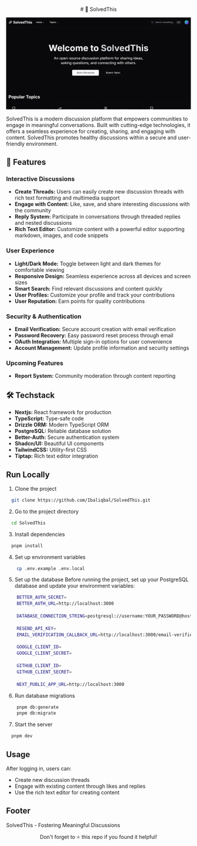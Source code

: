 <div align="center">
# 🚀 SolvedThis
</div>

![App Screenshoot](/public/home.png)

SolvedThis is a modern discussion platform that empowers communities to engage in meaningful conversations. Built with cutting-edge technologies, it offers a seamless experience for creating, sharing, and engaging with content. SolvedThis promotes healthy discussions within a secure and user-friendly environment.

## 🚀 Features

### Interactive Discussions

- **Create Threads:** Users can easily create new discussion threads with rich text formatting and multimedia support
- **Engage with Content:** Like, save, and share interesting discussions with the community
- **Reply System:** Participate in conversations through threaded replies and nested discussions
- **Rich Text Editor:** Customize content with a powerful editor supporting markdown, images, and code snippets

### User Experience

- **Light/Dark Mode:** Toggle between light and dark themes for comfortable viewing
- **Responsive Design:** Seamless experience across all devices and screen sizes
- **Smart Search:** Find relevant discussions and content quickly
- **User Profiles:** Customize your profile and track your contributions
- **User Reputation:** Earn points for quality contributions

### Security & Authentication

- **Email Verification:** Secure account creation with email verification
- **Password Recovery:** Easy password reset process through email
- **OAuth Integration:** Multiple sign-in options for user convenience
- **Account Management:** Update profile information and security settings

### Upcoming Features

- **Report System:** Community moderation through content reporting

## 🛠 Techstack

- **Nextjs:** React framework for production
- **TypeScript:** Type-safe code
- **Drizzle ORM:** Modern TypeScript ORM
- **PostgreSQL:** Reliable database solution
- **Better-Auth:** Secure authentication system
- **Shadcn/UI:** Beautiful UI components
- **TailwindCSS:** Utility-first CSS
- **Tiptap:** Rich text editor integration

## Run Locally

1. Clone the project

```bash
  git clone https://github.com/Ibaliqbal/SolvedThis.git
```

2. Go to the project directory

```bash
  cd SolvedThis
```

3. Install dependencies

```bash
  pnpm install
```

4. Set up environment variables

```bash
    cp .env.example .env.local
```

5. Set up the database
   Before running the project, set up your PostgreSQL database and update your environment variables:

```bash
    BETTER_AUTH_SECRET=
    BETTER_AUTH_URL=http://localhost:3000

    DATABASE_CONNECTION_STRING=postgresql://username:YOUR_PASSWORD@host:port/dbname

    RESEND_API_KEY=
    EMAIL_VERIFICATION_CALLBACK_URL=http://localhost:3000/email-verified

    GOOGLE_CLIENT_ID=
    GOOGLE_CLIENT_SECRET=

    GITHUB_CLIENT_ID=
    GITHUB_CLIENT_SECRET=

    NEXT_PUBLIC_APP_URL=http://localhost:3000
```

6. Run database migrations

```bash
    pnpm db:generate
    pnpm db:migrate
```

7. Start the server

```bash
  pnpm dev
```

## Usage

After logging in, users can:

- Create new discussion threads
- Engage with existing content through likes and replies
- Use the rich text editor for creating content

## Footer

SolvedThis - Fostering Meaningful Discussions

<div align="center">Don't forget to ⭐ this repo if you found it helpful!</div>

